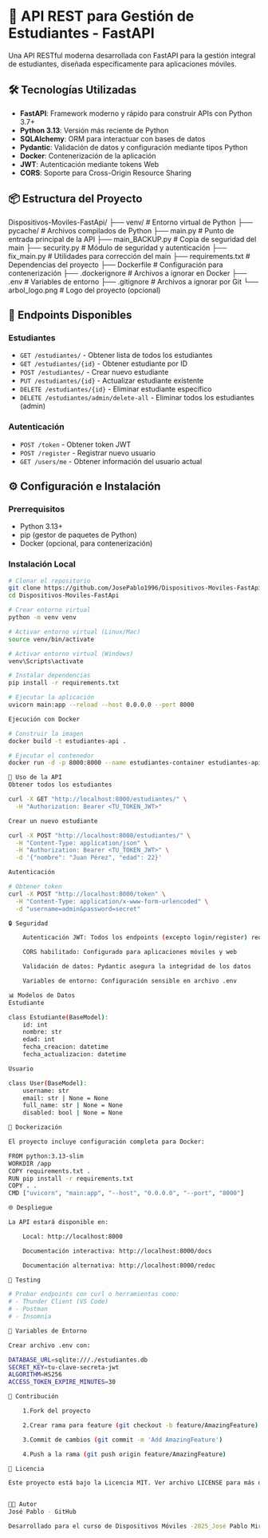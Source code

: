 # 🚀 API REST para Gestión de Estudiantes - FastAPI

Una API RESTful moderna desarrollada con FastAPI para la gestión integral de estudiantes, diseñada específicamente para aplicaciones móviles.

## 🛠️ Tecnologías Utilizadas

- **FastAPI**: Framework moderno y rápido para construir APIs con Python 3.7+
- **Python 3.13**: Versión más reciente de Python
- **SQLAlchemy**: ORM para interactuar con bases de datos
- **Pydantic**: Validación de datos y configuración mediante tipos Python
- **Docker**: Contenerización de la aplicación
- **JWT**: Autenticación mediante tokens Web
- **CORS**: Soporte para Cross-Origin Resource Sharing

## 📦 Estructura del Proyecto

Dispositivos-Moviles-FastApi/
├── venv/ # Entorno virtual de Python
├── pycache/ # Archivos compilados de Python
├── main.py # Punto de entrada principal de la API
├── main_BACKUP.py # Copia de seguridad del main
├── security.py # Módulo de seguridad y autenticación
├── fix_main.py # Utilidades para corrección del main
├── requirements.txt # Dependencias del proyecto
├── Dockerfile # Configuración para contenerización
├── .dockerignore # Archivos a ignorar en Docker
├── .env # Variables de entorno
├── .gitignore # Archivos a ignorar por Git
└── arbol_logo.png # Logo del proyecto (opcional)


## 🔌 Endpoints Disponibles

### Estudiantes
- `GET /estudiantes/` - Obtener lista de todos los estudiantes
- `GET /estudiantes/{id}` - Obtener estudiante por ID
- `POST /estudiantes/` - Crear nuevo estudiante
- `PUT /estudiantes/{id}` - Actualizar estudiante existente
- `DELETE /estudiantes/{id}` - Eliminar estudiante específico
- `DELETE /estudiantes/admin/delete-all` - Eliminar todos los estudiantes (admin)

### Autenticación
- `POST /token` - Obtener token JWT
- `POST /register` - Registrar nuevo usuario
- `GET /users/me` - Obtener información del usuario actual

## ⚙️ Configuración e Instalación

### Prerrequisitos
- Python 3.13+
- pip (gestor de paquetes de Python)
- Docker (opcional, para contenerización)

### Instalación Local
```bash
# Clonar el repositorio
git clone https://github.com/JosePablo1996/Dispositivos-Moviles-FastApi.git
cd Dispositivos-Moviles-FastApi

# Crear entorno virtual
python -m venv venv

# Activar entorno virtual (Linux/Mac)
source venv/bin/activate

# Activar entorno virtual (Windows)
venv\Scripts\activate

# Instalar dependencias
pip install -r requirements.txt

# Ejecutar la aplicación
uvicorn main:app --reload --host 0.0.0.0 --port 8000

Ejecución con Docker

# Construir la imagen
docker build -t estudiantes-api .

# Ejecutar el contenedor
docker run -d -p 8000:8000 --name estudiantes-container estudiantes-api

🚀 Uso de la API
Obtener todos los estudiantes

curl -X GET "http://localhost:8000/estudiantes/" \
  -H "Authorization: Bearer <TU_TOKEN_JWT>"

Crear un nuevo estudiante

curl -X POST "http://localhost:8000/estudiantes/" \
  -H "Content-Type: application/json" \
  -H "Authorization: Bearer <TU_TOKEN_JWT>" \
  -d '{"nombre": "Juan Pérez", "edad": 22}'

Autenticación

# Obtener token
curl -X POST "http://localhost:8000/token" \
  -H "Content-Type: application/x-www-form-urlencoded" \
  -d "username=admin&password=secret"

🔒 Seguridad

    Autenticación JWT: Todos los endpoints (excepto login/register) requieren token

    CORS habilitado: Configurado para aplicaciones móviles y web

    Validación de datos: Pydantic asegura la integridad de los datos

    Variables de entorno: Configuración sensible en archivo .env

📊 Modelos de Datos
Estudiante

class Estudiante(BaseModel):
    id: int
    nombre: str
    edad: int
    fecha_creacion: datetime
    fecha_actualizacion: datetime

Usuario

class User(BaseModel):
    username: str
    email: str | None = None
    full_name: str | None = None
    disabled: bool | None = None

🐳 Dockerización

El proyecto incluye configuración completa para Docker:

FROM python:3.13-slim
WORKDIR /app
COPY requirements.txt .
RUN pip install -r requirements.txt
COPY . .
CMD ["uvicorn", "main:app", "--host", "0.0.0.0", "--port", "8000"]

🌐 Despliegue

La API estará disponible en:

    Local: http://localhost:8000

    Documentación interactiva: http://localhost:8000/docs

    Documentación alternativa: http://localhost:8000/redoc

🧪 Testing

# Probar endpoints con curl o herramientas como:
# - Thunder Client (VS Code)
# - Postman
# - Insomnia

📝 Variables de Entorno

Crear archivo .env con:

DATABASE_URL=sqlite:///./estudiantes.db
SECRET_KEY=tu-clave-secreta-jwt
ALGORITHM=HS256
ACCESS_TOKEN_EXPIRE_MINUTES=30

🤝 Contribución

    1.Fork del proyecto

    2.Crear rama para feature (git checkout -b feature/AmazingFeature)

    3.Commit de cambios (git commit -m 'Add AmazingFeature')

    4.Push a la rama (git push origin feature/AmazingFeature)

📄 Licencia

Este proyecto está bajo la Licencia MIT. Ver archivo LICENSE para más detalles.


👨‍💻 Autor
José Pablo - GitHub

Desarrollado para el curso de Dispositivos Móviles -2025_José Pablo Miranda Quintanilla



